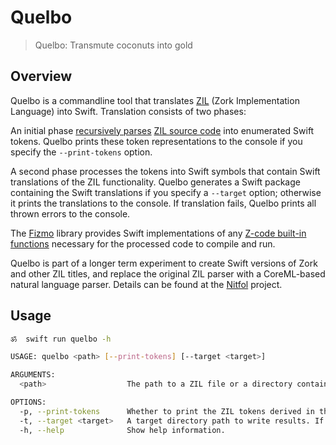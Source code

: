 # Quelbo

> Quelbo: Transmute coconuts into gold

## Overview

Quelbo is a commandline tool that translates [ZIL](https://www.ifwiki.org/ZIL) (Zork Implementation Language) into Swift. Translation consists of two phases:

An initial phase [recursively parses](https://github.com/pointfreeco/swift-parsing) [ZIL source code](https://github.com/historicalsource) into enumerated Swift tokens. Quelbo prints these token representations to the console if you specify the `--print-tokens` option.

A second phase processes the tokens into Swift symbols that contain Swift translations of the ZIL functionality. Quelbo generates a Swift package containing the Swift translations if you specify a `--target` option; otherwise it prints the translations to the console. If translation fails, Quelbo prints all thrown errors to the console.

The [Fizmo](https://github.com/samadhiBot/Fizmo) library provides Swift implementations of any [Z-code built-in functions](https://docs.google.com/document/d/11Kz3tknK05hb0Cw41HmaHHkgR9eh0qNLAbE9TzZe--c/edit#heading=h.1j4nfs6) necessary for the processed code to compile and run.

Quelbo is part of a longer term experiment to create Swift versions of Zork and other ZIL titles, and replace the original ZIL parser with a CoreML-based natural language parser. Details can be found at the [Nitfol](https://github.com/samadhiBot/Nitfol) project.

## Usage

```bash
ॐ  swift run quelbo -h

USAGE: quelbo <path> [--print-tokens] [--target <target>]

ARGUMENTS:
  <path>                  The path to a ZIL file or a directory containing one or more ZIL files.

OPTIONS:
  -p, --print-tokens      Whether to print the ZIL tokens derived in the parsing phase.
  -t, --target <target>   A target directory path to write results. If unspecified, Quelbo prints results.
  -h, --help              Show help information.
```
